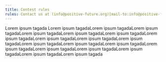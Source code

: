 ```yaml
---
title: Contest rules
rules: Contact us at (info@positive-future.org)[mail-to:info@positive-future.org] if you have any questions.
---
```


Lorem ipsum tagada Lorem ipsum tagadaLorem ipsum tagadaLorem ipsum tagadaLorem ipsum tagadaLorem ipsum tagadaLorem ipsum tagadaLorem ipsum tagadaLorem ipsum tagadaLorem ipsum tagadaLorem ipsum tagadaLorem ipsum tagadaLorem ipsum tagadaLorem ipsum tagadaLorem ipsum tagadaLorem ipsum tagadaLorem ipsum tagadaLorem ipsum tagadaLorem ipsum tagadaLorem ipsum tagada
